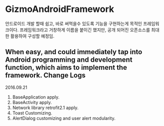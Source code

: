 # GizmoAndroidFramework
안드로이드 개발 할때 쉽고, 바로 써먹을수 있도록 기능을 구현하는게 목적인 프레임워크이다.
프레임워크라고 거창하게 이름을 붙이긴 했지만, 공개 되어진 오픈소스를 최대한 활용하여
구성할 예정임.

When easy, and could immediately tap into Android programming and development function, which aims to implement the framework.
Change Logs
----------------------------------------------------------
2016.09.21

1. BaseApplication apply.
2. BaseActivity apply.
3. Network library retrofit2.1 apply.
4. Toast Customizing.
5. AlertDialog customizing and user alert modularity.

 
